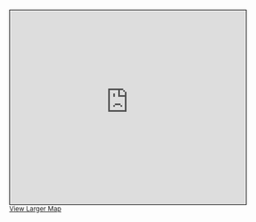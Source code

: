 <div id="map" style="width: 600px; height: 400px;"></div>

<br>
<iframe width="425" height="350" frameborder="0" scrolling="no" marginheight="0" marginwidth="0" src="https://www.openstreetmap.org/export/embed.html?bbox=-70.62367916107179%2C-33.50456225408979%2C-70.60359477996828%2C-33.49269884266475&amp;layer=mapnik" style="border: 1px solid black"></iframe><br/><small><a href="https://www.openstreetmap.org/#map=16/-33.4986/-70.6136">View Larger Map</a></small>
